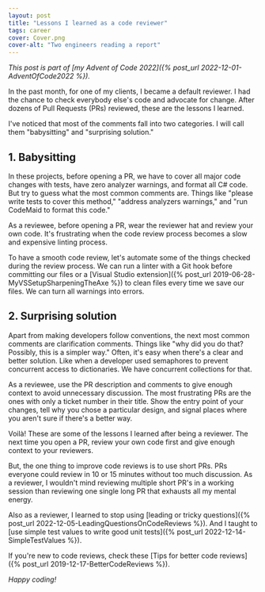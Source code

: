 ```yaml
---
layout: post
title: "Lessons I learned as a code reviewer"
tags: career
cover: Cover.png
cover-alt: "Two engineers reading a report" 
---
```


_This post is part of [my Advent of Code 2022]({% post_url 2022-12-01-AdventOfCode2022 %})._

In the past month, for one of my clients, I became a default reviewer. I had the chance to check everybody else's code and advocate for change. After dozens of Pull Requests (PRs) reviewed, these are the lessons I learned.

I've noticed that most of the comments fall into two categories. I will call them "babysitting" and "surprising solution."

## 1. Babysitting

In these projects, before opening a PR, we have to cover all major code changes with tests, have zero analyzer warnings, and format all C# code. But try to guess what the most common comments are. Things like "please write tests to cover this method," "address analyzers warnings," and "run CodeMaid to format this code."

As a reviewee, before opening a PR, wear the reviewer hat and review your own code. It's frustrating when the code review process becomes a slow and expensive linting process.

To have a smooth code review, let's automate some of the things checked during the review process. We can run a linter with a Git hook before committing our files or a [Visual Studio extension]({% post_url 2019-06-28-MyVSSetupSharpeningTheAxe %}) to clean files every time we save our files. We can turn all warnings into errors.

## 2. Surprising solution

Apart from making developers follow conventions, the next most common comments are clarification comments. Things like "why did you do that? Possibly, this is a simpler way." Often, it's easy when there's a clear and better solution. Like when a developer used semaphores to prevent concurrent access to dictionaries. We have concurrent collections for that.

As a reviewee, use the PR description and comments to give enough context to avoid unnecessary discussion. The most frustrating PRs are the ones with only a ticket number in their title. Show the entry point of your changes, tell why you chose a particular design, and signal places where you aren't sure if there's a better way. 

Voilà! These are some of the lessons I learned after being a reviewer. The next time you open a PR, review your own code first and give enough context to your reviewers.

But, the one thing to improve code reviews is to use short PRs. PRs everyone could review in 10 or 15 minutes without too much discussion. As a reviewer, I wouldn't mind reviewing multiple short PR's in a working session than reviewing one single long PR that exhausts all my mental energy.

Also as a reviewer, I learned to stop using [leading or tricky questions]({% post_url 2022-12-05-LeadingQuestionsOnCodeReviews %}). And I taught to [use simple test values to write good unit tests]({% post_url 2022-12-14-SimpleTestValues %}).

If you're new to code reviews, check these [Tips for better code reviews]({% post_url 2019-12-17-BetterCodeReviews %}).

_Happy coding!_
